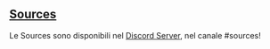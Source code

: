 ## [Sources](accent://)

Le Sources sono disponibili nel [Discord Server](https://wsfteam.xyz/discord), nel canale #sources!